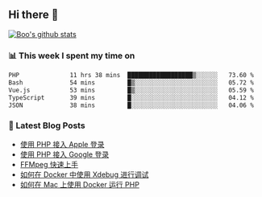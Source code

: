 ## Hi there 👋

[![Boo's github stats](https://github-readme-stats.vercel.app/api?username=0xAiKang)](https://github.com/anuraghazra/github-readme-stats)

<!-- [![Most Used Langs](https://github-readme-stats.vercel.app/api/top-langs/?username=0xAiKang)](https://github.com/anuraghazra/github-readme-stats) -->

### 📊 This week I spent my time on
<!--START_SECTION:waka-->

```txt
PHP              11 hrs 38 mins  ██████████████████▒░░░░░░   73.60 %
Bash             54 mins         █▒░░░░░░░░░░░░░░░░░░░░░░░   05.72 %
Vue.js           53 mins         █▒░░░░░░░░░░░░░░░░░░░░░░░   05.59 %
TypeScript       39 mins         █░░░░░░░░░░░░░░░░░░░░░░░░   04.12 %
JSON             38 mins         █░░░░░░░░░░░░░░░░░░░░░░░░   04.06 %
```

<!--END_SECTION:waka-->

### 📕 Latest Blog Posts
<!-- BLOG-POST-LIST:START -->
- [使用 PHP 接入 Apple 登录](https://www.0x2beace.com/sign-in-with-apple/)
- [使用 PHP 接入 Google 登录](https://www.0x2beace.com/sign-in-with-google/)
- [FFMpeg 快速上手](https://www.0x2beace.com/ffmpeg-quick-start/)
- [如何在 Docker 中使用 Xdebug 进行调试](https://www.0x2beace.com/how-to-debug-with-xdebug-in-docker/)
- [如何在 Mac 上使用 Docker 运行 PHP](https://www.0x2beace.com/how-to-run-php-with-docker-on-mac/)
<!-- BLOG-POST-LIST:END -->

